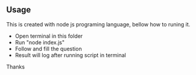 ## Usage

This is created with node js programing language, bellow how to runing it.
- Open terminal in this folder
- Run "node index.js"
- Follow and fill the question
- Result will log after running script in terminal

Thanks